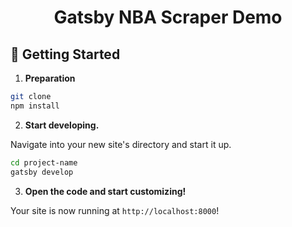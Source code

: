 
<h1 align="center">
  Gatsby NBA Scraper Demo
</h1>

## 🚀 Getting Started

1. **Preparation**

```sh
git clone
npm install
```

2. **Start developing.**

Navigate into your new site's directory and start it up.

```sh
cd project-name
gatsby develop
```

3. **Open the code and start customizing!**

Your site is now running at `http://localhost:8000`!